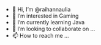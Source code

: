 - 👋 Hi, I’m @raihannaulia
- 👀 I’m interested in Gaming
- 🌱 I’m currently learning Java
- 💞️ I’m looking to collaborate on ...
- 📫 How to reach me ...

<!---
raihannaulia/raihannaulia is a ✨ special ✨ repository because its `README.md` (this file) appears on your GitHub profile.
You can click the Preview link to take a look at your changes.
--->
